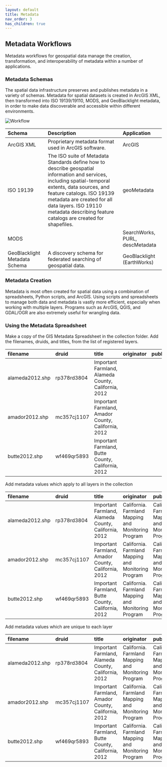 ```yaml
---
layout: default
title: Metadata
nav_order: 3
has_children: true
---
```

## Metadata Workflows

Metadata workflows for geospatial data manage the creation, transformation, and interoperability of metadata within a number of applications.

### Metadata Schemas

The spatial data infrastructure preserves and publishes metadata in a variety of schemas. Metadata for spatial datasets is created in ArcGIS XML, then transformed into ISO 19139/19110, MODS, and GeoBlacklight metadata, in order to make data discoverable and accessible within different environments.

![Workflow](https://github.com/kimdurante/geospatial-data-management/blob/main/images/MDWorkflow.jpg?raw=true)

|Schema|Description|Application|
|:--|:--|:--|
|ArcGIS XML|Proprietary metadata format used in ArcGIS software.|ArcGIS|
|ISO 19139|The ISO suite of Metadata Standards define how to describe geospatial information and services, including spatial-temporal extents, data sources, and feature catalogs. ISO 19139 metadata are created for all data layers. ISO 19110 metadata describing feature catalogs are created for shapefiles.|geoMetadata |
|MODS||SearchWorks, PURL, descMetadata|
|GeoBlacklight Metadata Schema|A discovery schema for federated searching of geospatial data.|GeoBlacklight (EarthWorks)|

### Metadata Creation

Metadata is most often created for spatial data using a combination of spreadsheets, Python scripts, and ArcGIS. Using scripts and spreadsheets to manage both data and metadata is vastly more efficient, especially when working with multiple layers. Programs such as ArcGIS, QGIS, and GDAL/OGR are also extremely useful for wrangling data.

### Using the Metadata Spreadsheet

Make a copy of the GIS Metadata Spreadsheet in the collection folder. Add the filenames, druids, and titles, from the list of registered layers.

|filename|druid|title|originator|publisher|abstract|theme|place|temporalBegin|temporalEnd|collectionTitle|
|:-----|:-----|:-----|:-----|:-----|:-----|:-----|:-----|:-----|:-----|:-----|
|alameda2012.shp|rp378rd3804|Important Farmland, Alameda County, California, 2012||
|amador2012.shp|mc357cj1107|Important Farmland, Amador County, California, 2012||
|butte2012.shp|wf469qr5893|Important Farmland, Butte County, California, 2012||

Add metadata values which apply to all layers in the collection

|filename|druid|title|originator|publisher|abstract|theme|place|temporalBegin|temporalEnd|collectionTitle|
|:-----|:-----|:-----|:-----|:-----|:-----|:-----|:-----|:-----|:-----|:-----|
|alameda2012.shp|rp378rd3804|Important Farmland, Alameda County, California, 2012|California. Farmland Mapping and Monitoring Program|California. Farmland Mapping and Monitoring Program||Land use\|Farming||2012||California Farmland Mapping and Monitoring Program, 2012||
|amador2012.shp|mc357cj1107|Important Farmland, Amador County, California, 2012|California. Farmland Mapping and Monitoring Program|California. Farmland Mapping and Monitoring Program||Land use\|Farming||2012||California Farmland Mapping and Monitoring Program, 2012||
|butte2012.shp|wf469qr5893|Important Farmland, Butte County, California, 2012|California. Farmland Mapping and Monitoring Program|California. Farmland Mapping and Monitoring Program||Land use\|Farming||2012||California Farmland Mapping and Monitoring Program, 2012||

Add metadata values which are unique to each layer

|filename|druid|title|originator|publisher|abstract|theme|place|temporalBegin|temporalEnd|collectionTitle|
|:-----|:-----|:-----|:-----|:-----|:-----|:-----|:-----|:-----|:-----|:-----|
|alameda2012.shp|rp378rd3804|Important Farmland, Alameda County, California, 2012|California. Farmland Mapping and Monitoring Program|California. Farmland Mapping and Monitoring Program||Land use\|Farming||2012||California Farmland Mapping and Monitoring Program, 2012||
|amador2012.shp|mc357cj1107|Important Farmland, Amador County, California, 2012|California. Farmland Mapping and Monitoring Program|California. Farmland Mapping and Monitoring Program||Land use\|Farming||2012||California Farmland Mapping and Monitoring Program, 2012||
|butte2012.shp|wf469qr5893|Important Farmland, Butte County, California, 2012|California. Farmland Mapping and Monitoring Program|California. Farmland Mapping and Monitoring Program||Land use\|Farming||2012||California Farmland Mapping and Monitoring Program, 2012||







